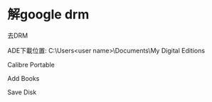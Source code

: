 # 解google drm

去DRM

ADE下載位置: C:\Users\<user name>\Documents\My Digital Editions

Calibre Portable

Add Books

Save Disk

